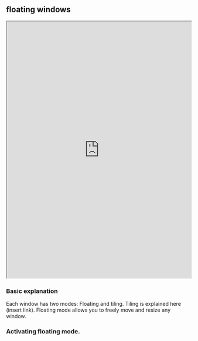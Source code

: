 ## floating windows   

<div align="center">
    <iframe width="100%" height="700px" src="https://www.youtube.com/embed/M3REhke2U34" frameborder="10" allow="accelerometer; autoplay; encrypted-media; gyroscope; picture-in-picture" allowfullscreen></iframe>
</div>

### Basic explanation
Each window has two modes: Floating and tiling. Tiling is explained here (insert link). 
Floating mode allows you to freely move and resize any window. 

### Activating floating mode. 
